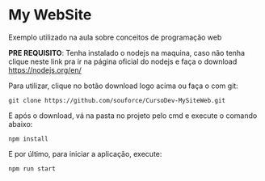 # My WebSite

Exemplo utilizado na aula sobre conceitos de programação web

**PRE REQUISITO**: Tenha instalado o nodejs na maquina, caso não tenha clique neste link pra ir na página oficial do nodejs e faça o download https://nodejs.org/en/

Para utilizar, clique no botão download logo acima ou faça o com git:
```
git clone https://github.com/souforce/CursoDev-MySiteWeb.git
```
E após o download, vá na pasta no projeto pelo cmd e execute o comando abaixo:
```
npm install
````
E por último, para iniciar a aplicação, execute:
```
npm run start
```